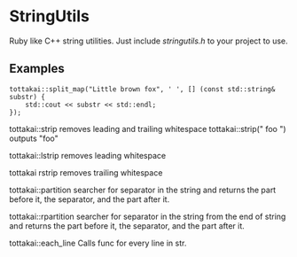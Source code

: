 StringUtils
===========

Ruby like C++ string utilities. Just include *stringutils.h* to your project to use.

Examples
-----------

	tottakai::split_map("Little brown fox", ' ', [] (const std::string& substr) {
		std::cout << substr << std::endl;
	});


tottakai::strip removes leading and trailing whitespace
	tottakai::strip(" foo ") outputs "foo"

tottakai::lstrip removes leading whitespace

tottakai rstrip removes trailing whitespace

tottakai::partition searcher for separator in the string and returns the part before it, the separator, and the part after it.

tottakai::rpartition searcher for separator in the string from the end of string and returns the part before it, the separator, and the part after it.

tottakai::each_line Calls func for every line in str.